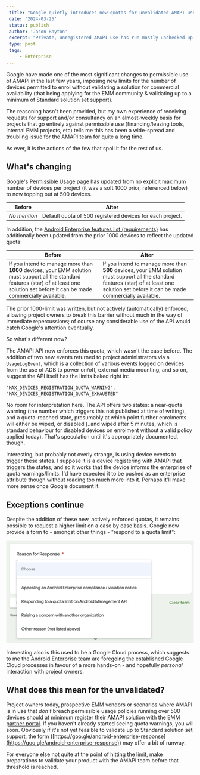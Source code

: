 ```yaml
---
 title: "Google quietly introduces new quotas for unvalidated AMAPI use"
 date: '2024-03-25'
 status: publish
 author: 'Jason Bayton'
 excerpt: "Private, unregistered AMAPI use has run mostly unchecked up to now. Google has decided enough is enough."
 type: post
 tags:
     - Enterprise
---
```

Google have made one of the most significant changes to permissible use of AMAPI in the last few years, imposing new limits for the number of devices permitted to enrol without validating a solution for commercial availability (that being applying for the EMM community & validating up to a minimum of Standard solution set support). 

The reasoning hasn't been provided, but my own experience of receiving requests for support and/or consultancy on an almost-weekly basis for projects that go entirely against permissible use (financing/leasing tools, internal EMM projects, etc) tells me this has been a wide-spread and troubling issue for the AMAPI team for quite a long time. 

As ever, it is the actions of the few that spoil it for the rest of us.

## What's changing

Google's [Permissible Usage](https://developers.google.com/android/management/permissible-usage) page has updated from no explicit maximum number of devices per project (it was a soft 1000 prior, referenced below) to now topping out at 500 devices. 

| Before | After |
| -------|-------|
| _No mention_ | Default quota of 500 registered devices for each project. | 

In addition, the [Android Enterprise features list (requirements)](https://developers.google.com/android/work/requirements) has additionally been updated from the prior 1000 devices to reflect the updated quota:

| Before | After |
| -------|-------|
| If you intend to manage more than **1000** devices, your EMM solution must support all the standard features (star) of at least one solution set before it can be made commercially available. | If you intend to manage more than **500** devices, your EMM solution must support all the standard features (star) of at least one solution set before it can be made commercially available. |

The prior 1000-limit was written, but not actively (automatically) enforced, allowing project owners to break this barrier without much in the way of immediate repercussions; of course any considerable use of the API would catch Google's attention eventually.

So what's different now?

The AMAPI API now enforces this quota, which wasn't the case before. The addition of two new events returned to project administrators via a `UsageLogEvent`, which is a collection of various events logged on devices from the use of ADB to power on/off, external media mounting, and so on, suggest the API itself has the limits baked right in: 

```
"MAX_DEVICES_REGISTRATION_QUOTA_WARNING",
"MAX_DEVICES_REGISTRATION_QUOTA_EXHAUSTED"
```

No room for interpretation here. The API offers two states: a near-quota warning (the number which triggers this not published at time of writing), and a quota-reached state, presumably at which point further enrolments will either be wiped, or disabled (..and wiped after 5 minutes, which is standard behaviour for disabled devices on enrolment without a valid policy applied today). That's speculation until it's appropriately documented, though.

Interesting, but probably not overly strange, is using device events to trigger these states. I suppose it is a device registering with AMAPI that triggers the states, and so it works that the device informs the enterprise of quota warnings/limits. I'd have expected it to be pushed as an enterprise attribute though without reading too much more into it. Perhaps it'll make more sense once Google document it.

## Exceptions continue

Despite the addition of these new, actively enforced quotas, it remains possible to request a higher limit on a case by case basis. Google now provide a form to - amongst other things - "respond to a quota limit": 

![alt text](amapi-permissible-usage/form-ss.png)

Interesting also is this used to be a Google Cloud process, which suggests to me the Android Enterprise team are foregoing the established Google Cloud processes in favour of a more hands-on - and hopefully _personal_ interaction with project owners.

## What does this mean for the unvalidated?

Project owners today, prospective EMM vendors or scenarios where AMAPI is in use that _don't_ breach permissible usage policies running over 500 devices should at minimum register their AMAPI solution with the [EMM partner portal](https://emm.androidenterprise.dev). If you haven't already started seeing quota warnings, you will soon. Obviously if it's not yet feasible to validate up to Standard solution set support, the form ([https://goo.gle/android-enterprise-response](https://goo.gle/android-enterprise-response)) may offer a bit of runway.

For everyone else not quite at the point of hitting the limit, make preparations to validate your product with the AMAPI team before that threshold is reached.